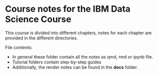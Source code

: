 # Course notes for the IBM Data Science Course

This course is divided into different chapters, notes for each chapter are provided in the different directories.

File contents:

- In general these folder contain all the notes as qmd, rmd or ipynb file.
- Tutorial folders contain step-by-step guides
- Additionally, the render notes can be found in the **docs** folder.
